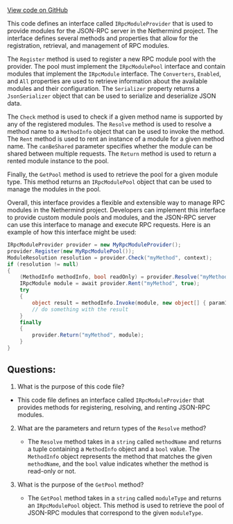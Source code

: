 [View code on GitHub](https://github.com/nethermindeth/nethermind/Nethermind.JsonRpc/Modules/IRpcModuleProvider.cs)

This code defines an interface called `IRpcModuleProvider` that is used to provide modules for the JSON-RPC server in the Nethermind project. The interface defines several methods and properties that allow for the registration, retrieval, and management of RPC modules.

The `Register` method is used to register a new RPC module pool with the provider. The pool must implement the `IRpcModulePool` interface and contain modules that implement the `IRpcModule` interface. The `Converters`, `Enabled`, and `All` properties are used to retrieve information about the available modules and their configuration. The `Serializer` property returns a `JsonSerializer` object that can be used to serialize and deserialize JSON data.

The `Check` method is used to check if a given method name is supported by any of the registered modules. The `Resolve` method is used to resolve a method name to a `MethodInfo` object that can be used to invoke the method. The `Rent` method is used to rent an instance of a module for a given method name. The `canBeShared` parameter specifies whether the module can be shared between multiple requests. The `Return` method is used to return a rented module instance to the pool.

Finally, the `GetPool` method is used to retrieve the pool for a given module type. This method returns an `IRpcModulePool` object that can be used to manage the modules in the pool.

Overall, this interface provides a flexible and extensible way to manage RPC modules in the Nethermind project. Developers can implement this interface to provide custom module pools and modules, and the JSON-RPC server can use this interface to manage and execute RPC requests. Here is an example of how this interface might be used:

```csharp
IRpcModuleProvider provider = new MyRpcModuleProvider();
provider.Register(new MyRpcModulePool());
ModuleResolution resolution = provider.Check("myMethod", context);
if (resolution != null)
{
    (MethodInfo methodInfo, bool readOnly) = provider.Resolve("myMethod");
    IRpcModule module = await provider.Rent("myMethod", true);
    try
    {
        object result = methodInfo.Invoke(module, new object[] { param1, param2 });
        // do something with the result
    }
    finally
    {
        provider.Return("myMethod", module);
    }
}
```
## Questions: 
 1. What is the purpose of this code file?
   - This code file defines an interface called `IRpcModuleProvider` that provides methods for registering, resolving, and renting JSON-RPC modules.

2. What are the parameters and return types of the `Resolve` method?
   - The `Resolve` method takes in a `string` called `methodName` and returns a tuple containing a `MethodInfo` object and a `bool` value. The `MethodInfo` object represents the method that matches the given `methodName`, and the `bool` value indicates whether the method is read-only or not.

3. What is the purpose of the `GetPool` method?
   - The `GetPool` method takes in a `string` called `moduleType` and returns an `IRpcModulePool` object. This method is used to retrieve the pool of JSON-RPC modules that correspond to the given `moduleType`.